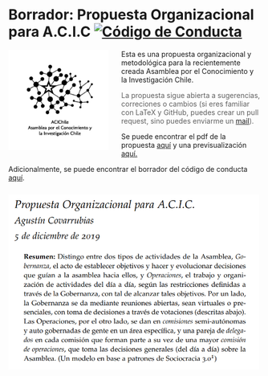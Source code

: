 # Borrador: Propuesta Organizacional para A.C.I.C [![Código de Conducta](https://img.shields.io/badge/Contributor%20Covenant-v2.0%20adopted-ff69b4.svg)](conducta.md)

<img src="https://github.com/agucova/propuesta-acic/raw/master/Figuras/logo-1.png" width="200" align="left" style="margin-right: 25px"> 

Esta es una propuesta organizacional y metodológica para la recientemente creada Asamblea por el Conocimiento y la Investigación Chile. 

> La propuesta sigue abierta a sugerencias, correciones o cambios (si eres familiar con LaTeX y GitHub, puedes crear un pull request, sino puedes enviarme un [mail](mailto:agucova@gmail.com)).

Se puede encontrar el pdf de la propuesta [aquí](https://github.com/agucova/propuesta-acic/raw/master/main.pdf) y una previsualización [aquí.](main.pdf)

Adicionalmente, se puede encontrar el borrador del código de conducta [aquí](conducta.md).
<a href="https://github.com/agucova/propuesta-acic/raw/master/main.pdf">
<img src="https://github.com/agucova/propuesta-acic/raw/master/Figuras/propuesta.png" align="left" style="margin-top: 25px" width="500">
</a>
